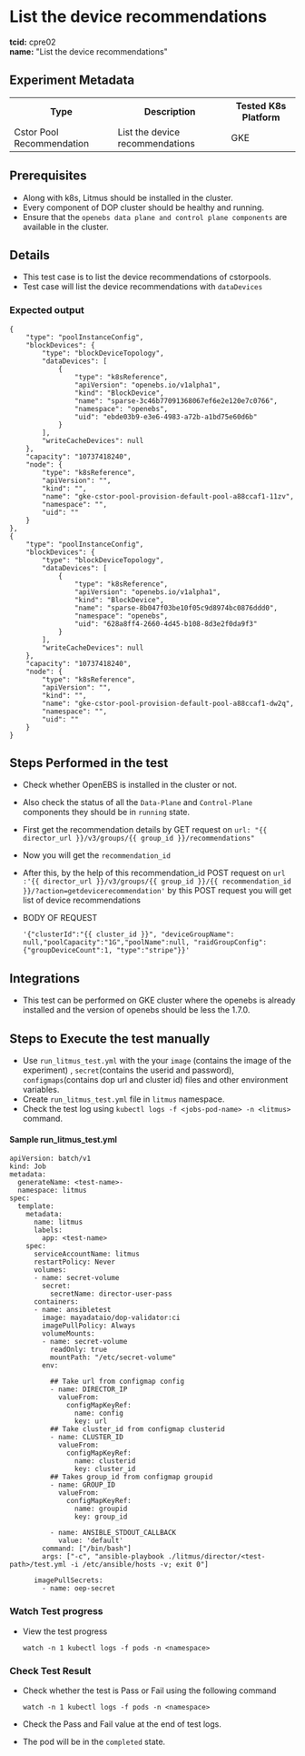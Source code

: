# List the device recommendations

<b>tcid:</b> cpre02 <br>
<b>name:</b> "List the device recommendations"<br>


## Experiment Metadata

<table>
  <tr>
    <th> Type </th>
    <th> Description </th>
    <th> Tested K8s Platform </th>
  </tr>
  <tr>
    <td> Cstor Pool Recommendation </td>
    <td> List the device recommendations </td>
    <td> GKE </td>
  </tr>
</table>

## Prerequisites

- Along with k8s, Litmus should be installed in the cluster.
- Every component of DOP cluster should be healthy and running.
- Ensure that the `openebs data plane and control plane components` are available in the cluster.

## Details

- This test case is to list the device recommendations of cstorpools.
- Test case will list the device recommendations with `dataDevices`

### Expected output
```
{
    "type": "poolInstanceConfig",
    "blockDevices": {
        "type": "blockDeviceTopology",
        "dataDevices": [
            {
                "type": "k8sReference",
                "apiVersion": "openebs.io/v1alpha1",
                "kind": "BlockDevice",
                "name": "sparse-3c46b77091368067ef6e2e120e7c0766",
                "namespace": "openebs",
                "uid": "ebde03b9-e3e6-4983-a72b-a1bd75e60d6b"
            }
        ],
        "writeCacheDevices": null
    },
    "capacity": "10737418240",
    "node": {
        "type": "k8sReference",
        "apiVersion": "",
        "kind": "",
        "name": "gke-cstor-pool-provision-default-pool-a88ccaf1-11zv",
        "namespace": "",
        "uid": ""
    }
},
{
    "type": "poolInstanceConfig",
    "blockDevices": {
        "type": "blockDeviceTopology",
        "dataDevices": [
            {
                "type": "k8sReference",
                "apiVersion": "openebs.io/v1alpha1",
                "kind": "BlockDevice",
                "name": "sparse-8b047f03be10f05c9d8974bc0876ddd0",
                "namespace": "openebs",
                "uid": "628a8ff4-2660-4d45-b108-8d3e2f0da9f3"
            }
        ],
        "writeCacheDevices": null
    },
    "capacity": "10737418240",
    "node": {
        "type": "k8sReference",
        "apiVersion": "",
        "kind": "",
        "name": "gke-cstor-pool-provision-default-pool-a88ccaf1-dw2q",
        "namespace": "",
        "uid": ""
    }
}
```


## Steps Performed in the test

- Check whether OpenEBS is installed in the cluster or not.

- Also check the status of all the `Data-Plane` and `Control-Plane` components they should be in `running` state.

- First get the recommendation details by GET request on  `url: "{{ director_url }}/v3/groups/{{ group_id }}/recommendations"`

- Now you will get the `recommendation_id `

- After this, by the help of this recommendation_id POST request on  `url :'{{ director_url }}/v3/groups/{{ group_id }}/{{ recommendation_id }}/?action=getdevicerecommendation'`  by this POST request you will get list of device recommendations

- BODY OF REQUEST

    `'{"clusterId":"{{ cluster_id }}", "deviceGroupName": null,"poolCapacity":"1G","poolName":null, "raidGroupConfig":{"groupDeviceCount":1, "type":"stripe"}}'`

## Integrations

- This test can be performed on GKE cluster where the openebs is already installed and the version of openebs should be less the 1.7.0.

## Steps to Execute the test manually 

- Use `run_litmus_test.yml` with the your `image` (contains the image of the experiment) , `secret`(contains the userid and password), `configmaps`(contains dop url and cluster id) files and other environment variables.
- Create `run_litmus_test.yml` file in `litmus` namespace. 
- Check the test log using `kubectl logs -f <jobs-pod-name> -n <litmus>` command.

#### Sample run_litmus_test.yml

```
apiVersion: batch/v1
kind: Job
metadata:
  generateName: <test-name>-
  namespace: litmus
spec:
  template:
    metadata:
      name: litmus
      labels:
        app: <test-name>
    spec:
      serviceAccountName: litmus
      restartPolicy: Never
      volumes:
      - name: secret-volume
        secret:
          secretName: director-user-pass
      containers:
      - name: ansibletest
        image: mayadataio/dop-validator:ci
        imagePullPolicy: Always
        volumeMounts:
        - name: secret-volume
          readOnly: true
          mountPath: "/etc/secret-volume"
        env:
          
          ## Take url from configmap config
          - name: DIRECTOR_IP
            valueFrom:
              configMapKeyRef:
                name: config
                key: url
          ## Take cluster_id from configmap clusterid
          - name: CLUSTER_ID    
            valueFrom:
              configMapKeyRef:
                name: clusterid
                key: cluster_id
          ## Takes group_id from configmap groupid
          - name: GROUP_ID
            valueFrom:
              configMapKeyRef:
                name: groupid
                key: group_id
          
          - name: ANSIBLE_STDOUT_CALLBACK
            value: 'default'  
        command: ["/bin/bash"]
        args: ["-c", "ansible-playbook ./litmus/director/<test-path>/test.yml -i /etc/ansible/hosts -v; exit 0"]
        
      imagePullSecrets:
        - name: oep-secret 
```

### Watch Test progress

- View the test progress  

  `watch -n 1 kubectl logs -f pods -n <namespace>`

### Check Test Result

- Check whether the test is Pass or Fail using the following command

  `watch -n 1 kubectl logs -f pods -n <namespace>`

- Check the Pass and Fail value at the end of test logs.
- The pod will be in the `completed` state.